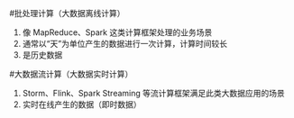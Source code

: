 #批处理计算（大数据离线计算）
1. 像 MapReduce、Spark 这类计算框架处理的业务场景
2. 通常以“天”为单位产生的数据进行一次计算，计算时间较长
3. 是历史数据

#大数据流计算（大数据实时计算）
1. Storm、Flink、Spark Streaming 等流计算框架满足此类大数据应用的场景
2. 实时在线产生的数据（即时数据）
